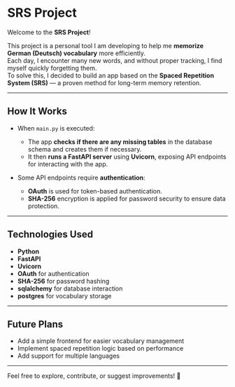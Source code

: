 # SRS Project

Welcome to the **SRS Project**!

This project is a personal tool I am developing to help me **memorize German (Deutsch) vocabulary** more efficiently.  
Each day, I encounter many new words, and without proper tracking, I find myself quickly forgetting them.  
To solve this, I decided to build an app based on the **Spaced Repetition System (SRS)** — a proven method for long-term memory retention.

---

## How It Works

- When `main.py` is executed:
  - The app **checks if there are any missing tables** in the database schema and creates them if necessary.
  - It then **runs a FastAPI server** using **Uvicorn**, exposing API endpoints for interacting with the app.

- Some API endpoints require **authentication**:
  - **OAuth** is used for token-based authentication.
  - **SHA-256** encryption is applied for password security to ensure data protection.

---

## Technologies Used
- **Python**
- **FastAPI**
- **Uvicorn**
- **OAuth** for authentication
- **SHA-256** for password hashing
- **sqlalchemy** for database interaction
- **postgres** for vocabulary storage

---

## Future Plans
- Add a simple frontend for easier vocabulary management
- Implement spaced repetition logic based on performance
- Add support for multiple languages

---

Feel free to explore, contribute, or suggest improvements! 🚀

